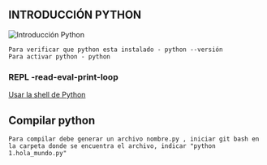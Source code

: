 ## INTRODUCCIÓN PYTHON
![Introducción Python](https://codigospython.com/wp-content/uploads/2023/09/aplicaciones-python.png)

```
Para verificar que python esta instalado - python --versión
Para activar python - python
```

### REPL -read-eval-print-loop
[Usar la shell de Python ](https://elpythonista.com/python-shell-repl)

## Compilar python
```
Para compilar debe generar un archivo nombre.py , iniciar git bash en la carpeta donde se encuentra el archivo, indicar "python 1.hola_mundo.py"
```